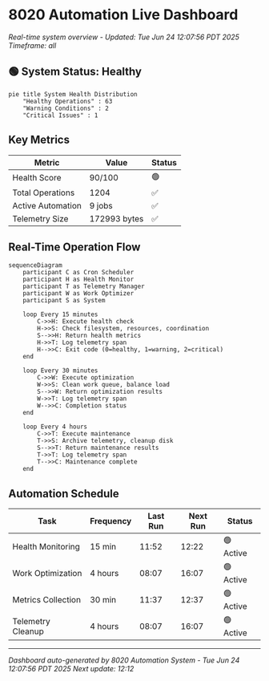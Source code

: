 # 8020 Automation Live Dashboard

*Real-time system overview - Updated: Tue Jun 24 12:07:56 PDT 2025*  
*Timeframe: all*

## 🟢 System Status: Healthy

```mermaid
pie title System Health Distribution
    "Healthy Operations" : 63
    "Warning Conditions" : 2
    "Critical Issues" : 1
```

## Key Metrics

| Metric | Value | Status |
|--------|-------|--------|
| Health Score | 90/100 | 🟢 |
| Total Operations |     1204 | ✅ |
| Active Automation | 9 jobs | ✅ |
| Telemetry Size | 172993 bytes | ✅ |

## Real-Time Operation Flow

```mermaid
sequenceDiagram
    participant C as Cron Scheduler
    participant H as Health Monitor
    participant T as Telemetry Manager
    participant W as Work Optimizer
    participant S as System
    
    loop Every 15 minutes
        C->>H: Execute health check
        H->>S: Check filesystem, resources, coordination
        S-->>H: Return health metrics
        H->>T: Log telemetry span
        H-->>C: Exit code (0=healthy, 1=warning, 2=critical)
    end
    
    loop Every 30 minutes
        C->>W: Execute optimization
        W->>S: Clean work queue, balance load
        S-->>W: Return optimization results
        W->>T: Log telemetry span
        W-->>C: Completion status
    end
    
    loop Every 4 hours
        C->>T: Execute maintenance
        T->>S: Archive telemetry, cleanup disk
        S-->>T: Return maintenance results
        T->>T: Log telemetry span
        T-->>C: Maintenance complete
    end
```

## Automation Schedule

| Task | Frequency | Last Run | Next Run | Status |
|------|-----------|----------|----------|--------|
| Health Monitoring | 15 min | 11:52 | 12:22 | 🟢 Active |
| Work Optimization | 4 hours | 08:07 | 16:07 | 🟢 Active |
| Metrics Collection | 30 min | 11:37 | 12:37 | 🟢 Active |
| Telemetry Cleanup | 4 hours | 08:07 | 16:07 | 🟢 Active |

---
*Dashboard auto-generated by 8020 Automation System - Tue Jun 24 12:07:56 PDT 2025*
*Next update: 12:12*
